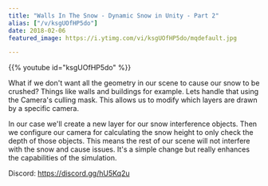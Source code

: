 ```yaml
---
title: "Walls In The Snow - Dynamic Snow in Unity - Part 2"
alias: ["/v/ksgUOfHP5do"]
date: 2018-02-06
featured_image: https://i.ytimg.com/vi/ksgUOfHP5do/mqdefault.jpg

---
```


{{% youtube id="ksgUOfHP5do" %}}

What if we don't want all the geometry in our scene to cause our snow to be crushed? Things like walls and buildings for example. Lets handle that using the Camera's culling mask. This allows us to modify which layers are drawn by a specific camera.

In our case we'll create a new layer for our snow interference objects. Then we configure our camera for calculating the snow height to only check the depth of those objects. This means the rest of our scene will not interfere with the snow and cause issues. It's a simple change but really enhances the capabilities of the simulation.

Discord: https://discord.gg/hU5Kq2u